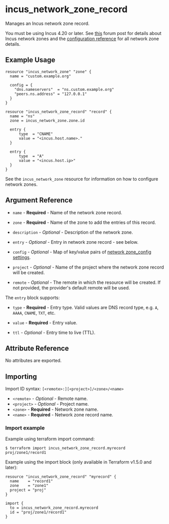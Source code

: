 # incus_network_zone_record

Manages an Incus network zone record.

You must be using Incus 4.20 or later. See
[this](https://discuss.linuxcontainers.org/t/incus-built-in-dns-server/12033)
forum post for details about Incus network zones and the
[configuration reference](https://documentation.ubuntu.com/incus/en/latest/howto/network_zones/)
for all network zone details.

## Example Usage

```hcl
resource "incus_network_zone" "zone" {
  name = "custom.example.org"

  config = {
    "dns.nameservers"  = "ns.custom.example.org"
    "peers.ns.address" = "127.0.0.1"
  }
}

resource "incus_network_zone_record" "record" {
  name = "ns"
  zone = incus_network_zone.zone.id

  entry {
      type  = "CNAME"
      value = "<incus.host.name>."
  }

  entry {
      type  = "A"
      value = "<incus.host.ip>"
  }
}
```

See the `incus_network_zone` resource for information on how to configure network zones.

## Argument Reference

- `name` - **Required** - Name of the network zone record.

- `zone` - **Required** - Name of the zone to add the entries of this record.

- `description` - _Optional_ - Description of the network zone.

- `entry` - _Optional_ - Entry in network zone record - see below.

- `config` - _Optional_ - Map of key/value pairs of
  [network zone_config settings](https://documentation.ubuntu.com/incus/en/latest/howto/network_zones/#configuration-options).

- `project` - _Optional_ - Name of the project where the network zone record will be created.

- `remote` - _Optional_ - The remote in which the resource will be created. If
  not provided, the provider's default remote will be used.

The `entry` block supports:

- `type` - **Required** - Entry type. Valid values are DNS record type, e.g. `A`, `AAAA`, `CNAME`, `TXT`, etc.

- `value` - **Required** - Entry value.

- `ttl` - _Optional_ - Entry time to live (TTL).

## Attribute Reference

No attributes are exported.

## Importing

Import ID syntax: `[<remote>:][<project>]/<zone>/<name>`

- `<remote>` - _Optional_ - Remote name.
- `<project>` - _Optional_ - Project name.
- `<zone>` - **Required** - Network zone name.
- `<name>` - **Required** - Network zone record name.

### Import example

Example using terraform import command:

```shell
$ terraform import incus_network_zone_record.myrecord proj/zone1/record1
```

Example using the import block (only available in Terraform v1.5.0 and later):

```hcl
resource "incus_network_zone_record" "myrecord" {
  name    = "record1"
  zone    = "zone1"
  project = "proj"
}

import {
  to = incus_network_zone_record.myrecord
  id = "proj/zone1/record1"
}
```
